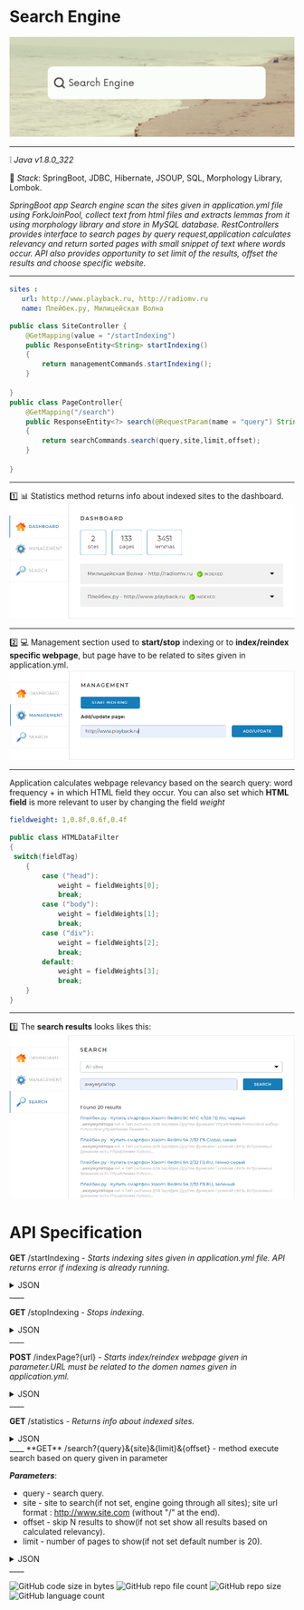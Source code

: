 # Search Engine

![img_4.png](img_4.png)
____
:grey_exclamation: _Java v1.8.0_322_

 :page_facing_up: _Stack_:
SpringBoot,
JDBC,
Hibernate,
JSOUP,
SQL,
Morphology Library,
Lombok.

__SpringBoot app Search engine scan the sites given in application.yml file using ForkJoinPool,
collect text from html files and extracts lemmas from it using morphology library and store in MySQL database.
RestControllers provides interface to search pages by query request,application calculates relevancy  and return sorted pages with small snippet of text where words occur._
_API also provides opportunity to set limit of the results, offset the results and choose specific website.__


____
 ```yaml
sites :
    url: http://www.playback.ru, http://radiomv.ru
    name: Плейбек.ру, Милицейская Волна
```

```java
public class SiteController {
    @GetMapping(value = "/startIndexing")
    public ResponseEntity<String> startIndexing() 
    {
        return managementCommands.startIndexing();
    }

}
public class PageController{
    @GetMapping("/search")
    public ResponseEntity<?> search(@RequestParam(name = "query") String query) 
    {
        return searchCommands.search(query,site,limit,offset);
    }

}
```
____
:one: :bar_chart: Statistics method returns info about indexed sites to the dashboard.
![img.png](img.png)
____

:two: :computer: Management section used to **start/stop** indexing or to **index/reindex specific webpage**, but page have to be related to sites given in application.yml. 
![img_1.png](img_1.png)
____

Application calculates webpage relevancy based on the search query: word frequency + in which HTML field they occur.
You can also set which **HTML field** is more relevant to user by changing the field _weight_
```yaml
fieldweight: 1,0.8f,0.6f,0.4f
```
```java
public class HTMLDataFilter 
{
 switch(fieldTag)
    {
        case ("head"):
            weight = fieldWeights[0];
            break;
        case ("body"):
            weight = fieldWeights[1];
            break;
        case ("div"):
            weight = fieldWeights[2];
            break;
        default:
            weight = fieldWeights[3];
            break;
    }
}
```
____
:three:  The **search results** looks likes this:
![img_3.png](img_3.png)
 
 # API Specification

**GET** /startIndexing - 
 *Starts indexing sites given in application.yml file. API returns error if indexing is already running.*
 <details>
<summary>JSON</summary> :hourglass:

{
	'result': true
}

`If already running`

{
	'result': false,
	'error': "Indexing is running already"
}

</details>
____

**GET** /stopIndexing - 
*Stops indexing.*
<details>
<summary>JSON</summary> :x:
{
'result': true
}

`If not indexing`
{
'result': false,
'error': "Indexing is not running"
}
</details>
____


**POST** /indexPage?{url} - 
*Starts index/reindex webpage given in parameter.URL must be related to the domen names given in application.yml.*
<details>
<summary>JSON</summary> :new:
{
'result': true
}

`If URL outside of the domen name`

{
'result': false,
'error': "Webpage is outside of the sites given in application.yml"
}
</details>
____

**GET** /statistics - 
*Returns info about indexed sites.*
<details>
<summary>JSON</summary> :bar_chart:
{
'result': true,
'statistics': {
"total": {
"sites": 10,
"pages": 436423,
"lemmas": 5127891,
"indexing": true
},
"detailed": [
{
"url": "http://www.site.com",
"name": "Site name",
"status": "INDEXED",

"statusTime": 1600160357,
"error": "Indexing error: the main page is unavaible.",
"pages": 5764,
"lemmas": 321115
},
...
]
}
</details>
____
**GET** /search?{query}&{site}&{limit}&{offset} - method execute search based on query given in parameter

***Parameters***:

+ query - search query.
+ site - site to search(if not set, engine going through all sites); site url format : http://www.site.com (without "/" at the end).
+ offset - skip N results to show(if not set show all results based on calculated relevancy).
+ limit - number of pages to show(if not set default number is 20).

<details>
<summary>JSON</summary> :tada:
{
'result': true,

'count': 574,
'data': [
{
"site": "http://www.site.com",
"siteName": "Имя сайта",
"uri": "/path/to/page/6784",
"title": "Page title",
"snippet": "Small snippet where words occur, <b>***search query***</b>,(HTML format)",
"relevance": 0.93362
},
...
]
}
	
</details>
____

![GitHub code size in bytes](https://img.shields.io/github/languages/code-size/Drexan95/Search_Engine-Skillbox-diploma) ![GitHub repo file count](https://img.shields.io/github/directory-file-count/Drexan95/Search_Engine-Skillbox-diploma) ![GitHub repo size](https://img.shields.io/github/repo-size/Drexan95/Search_Engine-Skillbox-diploma) ![GitHub language count](https://img.shields.io/github/languages/count/Drexan95/Search_Engine-Skillbox-diploma)
 
